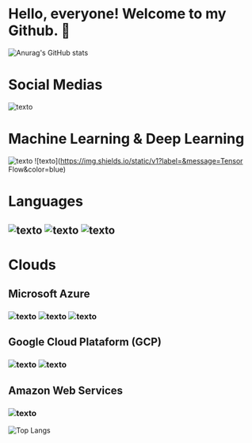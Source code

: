 #                              Hello, everyone! Welcome to my Github. 👋

![Anurag's GitHub stats](https://github-readme-stats.vercel.app/api?username=alexlourencomattos&show_icons=true&theme=dark)

# Social Medias
![texto](https://img.shields.io/static/v1?label=LinkedIn&message=engalexlourenco&color=blue)

# Machine Learning & Deep Learning

![texto](https://img.shields.io/static/v1?label=&message=Pandas&color=blue) ![texto](https://img.shields.io/static/v1?label=&message=Tensor Flow&color=blue)

# Languages
## ![texto](https://img.shields.io/static/v1?label=language&message=Python&color=blue "language")           ![texto](https://img.shields.io/static/v1?label=language&message=SQL&color=yellow"language")            ![texto](https://img.shields.io/static/v1?label=language&message=R&color=grey "language")

# Clouds 
## Microsoft Azure
###  ![texto](https://img.shields.io/static/v1?label=MSAzure&message=Kubernetes&color=black "Cloud")  ![texto](https://img.shields.io/static/v1?label=MSAzure&message=Virtual_Machine&color=black "Cloud") ![texto](https://img.shields.io/static/v1?label=MSAzure&message=Postgres&color=black "Cloud")

## Google Cloud Plataform (GCP) 
### ![texto](https://img.shields.io/static/v1?label=GCP&message=Google_Storage&color=black "Cloud")  ![texto](https://img.shields.io/static/v1?label=GCP&message=Bigquery&color=black "Cloud")
## Amazon Web Services
### ![texto](https://img.shields.io/static/v1?label=AWS&message=Sagemaker&color=black "Cloud")

![Top Langs](https://github-readme-stats.vercel.app/api/top-langs/?username=alexlourencomattos&hide_progress=true&theme=dark)


